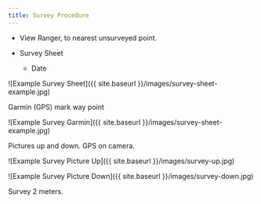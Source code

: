 ```yaml
---
title: Survey Procedure
---
```


* View Ranger, to nearest unsurveyed point.



* Survey Sheet
    * Date

![Example Survey Sheet]({{ site.baseurl }}/images/survey-sheet-example.jpg)

Garmin (GPS) mark way point

![Example Survey Garmin]({{ site.baseurl }}/images/survey-sheet-example.jpg)

Pictures up and down. GPS on camera.

![Example Survey Picture Up]({{ site.baseurl }}/images/survey-up.jpg)

![Example Survey Picture Down]({{ site.baseurl }}/images/survey-down.jpg)

Survey 2 meters.
